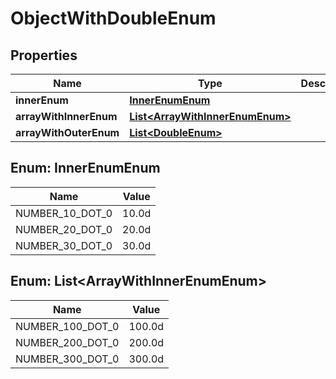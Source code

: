 
# ObjectWithDoubleEnum

## Properties
Name | Type | Description | Notes
------------ | ------------- | ------------- | -------------
**innerEnum** | [**InnerEnumEnum**](#InnerEnumEnum) |  |  [optional]
**arrayWithInnerEnum** | [**List&lt;ArrayWithInnerEnumEnum&gt;**](#List&lt;ArrayWithInnerEnumEnum&gt;) |  |  [optional]
**arrayWithOuterEnum** | [**List&lt;DoubleEnum&gt;**](DoubleEnum.md) |  |  [optional]


<a name="InnerEnumEnum"></a>
## Enum: InnerEnumEnum
Name | Value
---- | -----
NUMBER_10_DOT_0 | 10.0d
NUMBER_20_DOT_0 | 20.0d
NUMBER_30_DOT_0 | 30.0d


<a name="List<ArrayWithInnerEnumEnum>"></a>
## Enum: List&lt;ArrayWithInnerEnumEnum&gt;
Name | Value
---- | -----
NUMBER_100_DOT_0 | 100.0d
NUMBER_200_DOT_0 | 200.0d
NUMBER_300_DOT_0 | 300.0d



